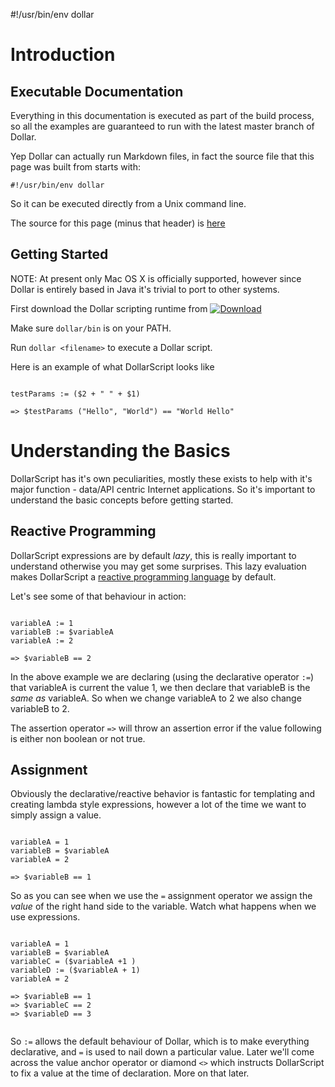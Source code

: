 #!/usr/bin/env dollar

Introduction
============

Executable Documentation
------------------------

Everything in this documentation is executed as part of the build process, so all the examples are guaranteed to run with the latest master branch of Dollar. 

Yep Dollar can actually run Markdown files, in fact the source file that this page was built from starts with:


```
#!/usr/bin/env dollar
```
So it can be executed directly from a Unix command line.

The source for this page (minus that header) is [here](scripting.md)

Getting Started
---------------

NOTE: At present only Mac OS X is officially supported, however since Dollar is entirely based in Java it's trivial to port to other systems.

First download the Dollar scripting runtime from [ ![Download](https://api.bintray.com/packages/neilellis/dollar/dollar-runtime-osx/images/download.svg) ](https://bintray.com/neilellis/dollar/dollar-runtime-osx/_latestVersion) 
 
Make sure `dollar/bin` is on your PATH.

Run `dollar <filename>` to execute a Dollar script. 
 
Here is an example of what DollarScript looks like

```dollar  

testParams := ($2 + " " + $1)

=> $testParams ("Hello", "World") == "World Hello"

```

Understanding the Basics
========================

DollarScript has it's own peculiarities, mostly these exists to help with it's major function - data/API centric Internet applications. So it's important to understand the basic concepts before getting started.

Reactive Programming
--------------------

DollarScript expressions are by default *lazy*, this is really important to understand otherwise you may get some surprises. This lazy evaluation makes DollarScript a [reactive programming language](http://en.wikipedia.org/wiki/Reactive_programming) by default.


Let's see some of that behaviour in action:

```dollar

variableA := 1
variableB := $variableA
variableA := 2

=> $variableB == 2 
```

In the above example we are declaring (using the declarative operator `:=`) that variableA is current the value 1, we then declare that variableB is the *same as* variableA. So when we change variableA to 2 we also change variableB to 2.

The assertion operator `=>` will throw an assertion error if the value following is either non boolean or not true.


Assignment
----------

Obviously the declarative/reactive behavior is fantastic for templating and creating lambda style expressions, however a lot of the time we want to simply assign a value.

```dollar

variableA = 1
variableB = $variableA
variableA = 2

=> $variableB == 1 
```

So as you can see when we use the `=` assignment operator we assign the *value* of the right hand side to the variable. Watch what happens when we use expressions.


```dollar

variableA = 1
variableB = $variableA
variableC = ($variableA +1 )
variableD := ($variableA + 1)
variableA = 2

=> $variableB == 1 
=> $variableC == 2 
=> $variableD == 3
 
```

So `:=` allows the default behaviour of Dollar, which is to make everything declarative, and `=` is used to nail down a particular value. Later we'll come across the value anchor operator or diamond `<>` which instructs DollarScript to fix a value at the time of declaration. More on that later.




